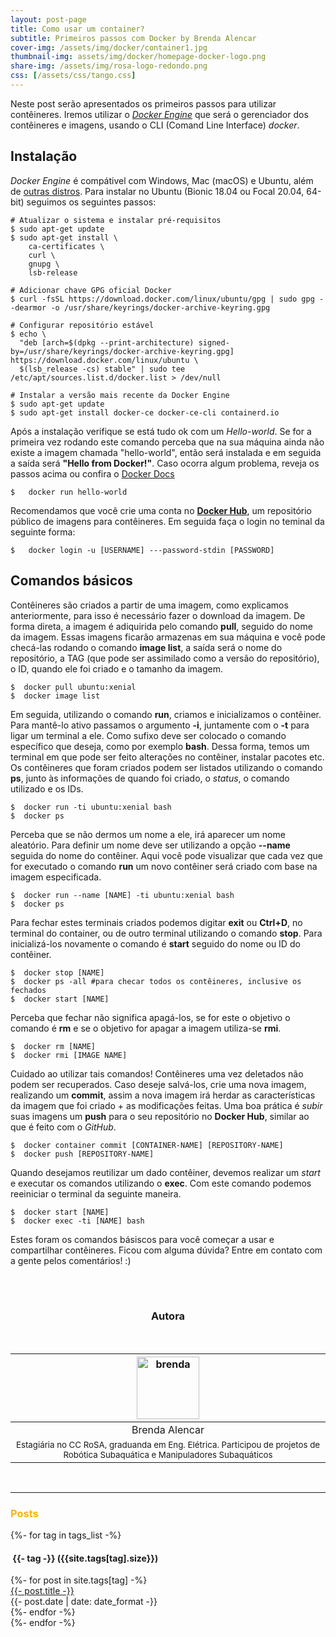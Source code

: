 ```yaml
---
layout: post-page
title: Como usar um container?
subtitle: Primeiros passos com Docker by Brenda Alencar
cover-img: /assets/img/docker/container1.jpg
thumbnail-img: assets/img/docker/homepage-docker-logo.png
share-img: /assets/img/rosa-logo-redondo.png
css: [/assets/css/tango.css]
---
```

Neste post serão apresentados os primeiros passos para utilizar contêineres. Iremos utilizar o [*Docker Engine*](https://docs.docker.com/engine/) que será o gerenciador dos contêineres e imagens, usando o CLI (Comand Line Interface) *docker*.

## Instalação

*Docker Engine* é compátivel com Windows, Mac (macOS) e Ubuntu, além de [outras distros](https://docs.docker.com/engine/install/#supported-platforms). Para instalar no Ubuntu (Bionic 18.04 ou Focal 20.04, 64-bit) seguimos os seguintes passos:

```shell
# Atualizar o sistema e instalar pré-requisitos
$ sudo apt-get update
$ sudo apt-get install \
    ca-certificates \
    curl \
    gnupg \
    lsb-release

# Adicionar chave GPG oficial Docker
$ curl -fsSL https://download.docker.com/linux/ubuntu/gpg | sudo gpg --dearmor -o /usr/share/keyrings/docker-archive-keyring.gpg

# Configurar repositório estável
$ echo \
  "deb [arch=$(dpkg --print-architecture) signed-by=/usr/share/keyrings/docker-archive-keyring.gpg] https://download.docker.com/linux/ubuntu \
  $(lsb_release -cs) stable" | sudo tee /etc/apt/sources.list.d/docker.list > /dev/null

# Instalar a versão mais recente da Docker Engine
$ sudo apt-get update
$ sudo apt-get install docker-ce docker-ce-cli containerd.io

```

Após a instalação verifique se está tudo ok com um *Hello-world*. Se for a primeira vez rodando este comando perceba que na sua máquina ainda não existe a imagem chamada "hello-world", então será instalada e em seguida a saída será **"Hello from Docker!"**. Caso ocorra algum problema, reveja os passos acima ou confira o [Docker Docs](https://docs.docker.com/engine/install/ubuntu/)

```shell
$   docker run hello-world
```

Recomendamos que você crie uma conta no [**Docker Hub**](https://hub.docker.com/), um repositório público de imagens para contêineres. Em seguida faça  o login no teminal da seguinte forma:

```shell
$   docker login -u [USERNAME] ---password-stdin [PASSWORD]
```
## Comandos básicos

Contêineres são criados a partir de uma imagem, como explicamos anteriormente, para isso é necessário fazer o download da imagem. De forma direta, a imagem é adiquirida pelo comando **pull**, seguido do nome da imagem. Essas imagens ficarão armazenas em sua máquina e você pode checá-las rodando o comando **image list**, a saída será o nome do repositório, a TAG (que pode ser assimilado como a versão do repositório), o ID, quando ele foi criado e o tamanho da imagem.

```shell
$  docker pull ubuntu:xenial
$  docker image list
```
Em seguida, utilizando o comando **run**, criamos e inicializamos o contêiner. Para mantê-lo ativo passamos o argumento **-i**, juntamente com o **-t** para ligar um terminal a ele. Como sufixo deve ser colocado o comando específico que deseja, como por exemplo **bash**. Dessa forma, temos um terminal em que pode ser feito alterações no contêiner, instalar pacotes etc. Os contêineres que foram criados podem ser listados utilizando o comando **ps**, junto às informações de quando foi criado, o *status*, o comando utilizado e os IDs.

```shell
$  docker run -ti ubuntu:xenial bash
$  docker ps
```

Perceba que se não dermos um nome a ele, irá aparecer um nome aleatório. Para definir um nome deve ser utilizando a opção **--name**  seguida do nome do contêiner. Aqui você pode visualizar que cada vez que for executado o comando **run** um novo contêiner será criado com base na imagem especificada.

```shell
$  docker run --name [NAME] -ti ubuntu:xenial bash
$  docker ps
```

Para fechar estes terminais criados podemos digitar **exit** ou **Ctrl+D**, no terminal do container, ou de outro terminal utilizando o comando **stop**. Para inicializá-los novamente o comando é **start** seguido do nome ou ID do contêiner.

```shell
$  docker stop [NAME]
$  docker ps -all #para checar todos os contêineres, inclusive os fechados
$  docker start [NAME]
```

Perceba que fechar não significa apagá-los, se for este o objetivo o comando é **rm** e se o objetivo for apagar a imagem utiliza-se **rmi**.

```shell
$  docker rm [NAME]  
$  docker rmi [IMAGE NAME]
```

Cuidado ao utilizar tais comandos! Contêineres uma vez deletados não podem ser recuperados. Caso deseje salvá-los, crie uma nova imagem, realizando um **commit**, assim a nova imagem irá herdar as características da imagem que foi criado + as modificações feitas. Uma boa prática é *subir*  suas imagens um **push** para o seu repositório no **Docker Hub**, similar ao que é feito com o *GitHub*.

```shell
$  docker container commit [CONTAINER-NAME] [REPOSITORY-NAME]
$  docker push [REPOSITORY-NAME]
```

Quando desejamos reutilizar um dado contêiner, devemos realizar um *start* e executar os comandos utilizando o **exec**. Com este comando podemos reeiniciar o terminal da seguinte maneira.

```shell
$  docker start [NAME]  
$  docker exec -ti [NAME] bash
```

Estes foram os comandos básiscos para você começar a usar e compartilhar contêineres. Ficou com alguma dúvida? Entre em contato com a gente pelos comentários! :)

<br>
<br>
<!--equipe-->
<center><h3 class="post-title">Autora</h3><br/></center>
<div class="row">
  <div class=" col-xl-auto offset-xl-0 col-lg-4 offset-lg-0">
    <table class="table-borderless highlight">
      <thead>
        <tr>
          <th><center><img src="{{ 'assets/img/people/brendaalencar-1.png' | relative_url }}" width="100" alt="brenda" class="img-fluid rounded-circle" /></center></th>
        </tr>
      </thead>
      <tbody>
        <tr class="font-weight-bolder" style="text-align: center margin-top: 0">
          <td width="33.33%"><center>Brenda Alencar</center></td>
        </tr>
        <tr style="text-align:center" >
          <td width="33.33%" style="vertical-align: top"><small>Estagiária no CC RoSA, graduanda em Eng. Elétrica. Participou de projetos de Robótica Subaquática e Manipuladores Subaquáticos</small></td>
        </tr>
      </tbody>
    </table>
  </div>
</div>




<br>
<hr class="mark">
<div id="full-tags-list">
<h3 class="post-title"><font color="#fbb117">Posts</font></h3>
  {%- for tag in tags_list -%}
      <h4 id="{{- tag -}}" class="linked-section">
          <i class="fas fa-tag" aria-hidden="true"></i>
          &nbsp;{{- tag -}}&nbsp;({{site.tags[tag].size}})
      </h4>
      <div class="post-list">
          {%- for post in site.tags[tag] -%}
              <div class="tag-entry">
                  <a href="{{ post.url | relative_url }}">{{- post.title -}}</a>
                  <div class="entry-date">
                      <time datetime="{{- post.date | date_to_xmlschema -}}">{{- post.date | date: date_format -}}</time>
                  </div>
              </div>
          {%- endfor -%}
      </div>
  {%- endfor -%}
</div>


